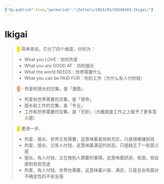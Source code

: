 ```yaml
---
{"dg-publish":true,"permalink":"/Zettels/2024/03/20240303-Ikigai/"}
---
```



# Ikigai

> <font color="#FFE500">█  </font>简单来说，它分了四个维度，分别为：
> - What you LOVE：你的热爱
> - What you are GOOD AT：你的擅长
> - What the world NEEDS：世界需要什么
> - What you can be PAID FOR：你的工作（为什么有人付你钱）

> <font color="#F89781">█  </font>- 热爱和擅长的交集，是「激情」
> - 热爱和世界需要的交集，是「使命」
> - 擅长和工作的交集，是「专业」
> - 工作和世界需要的交集，是「天职」（大概就是工作之上赋予了更多意义感）

> <font color="#FFE500">█  </font>更进一步，
> - 热爱、擅长、世界又有需要，这意味着喜悦和充实，只是很难赚到钱
> - 热爱、擅长、又有人付钱，这意味着满足的状态，只是缺乏了一些意义感
> - 擅长、有人付钱，又在做别人需要的事情，这意味着舒适、安逸，但会感到有些空虚
> - 热爱、有人付钱、世界也需要，这意味着兴奋、满足，只是总会有面对不确定性的不安全感
